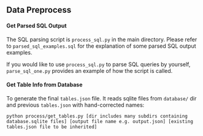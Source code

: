 ## Data Preprocess

#### Get Parsed SQL Output

The SQL parsing script is `process_sql.py` in the main directory. Please refer to `parsed_sql_examples.sql` for the explanation of some parsed SQL output examples.

If you would like to use `process_sql.py` to parse SQL queries by yourself, `parse_sql_one.py` provides an example of how the script is called.

#### Get Table Info from Database

To generate the final `tables.json` file. It reads sqlite files from `database/` dir and previous `tables.json` with hand-corrected names: 

```
python process/get_tables.py [dir includes many subdirs containing database.sqlite files] [output file name e.g. output.json] [existing tables.json file to be inherited]
```
